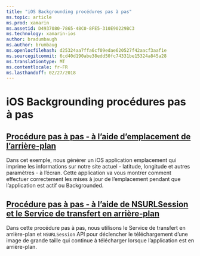 ```yaml
---
title: "iOS Backgrounding procédures pas à pas"
ms.topic: article
ms.prod: xamarin
ms.assetid: D4937080-7865-48C0-8FE5-310E90229BC3
ms.technology: xamarin-ios
author: bradumbaugh
ms.author: brumbaug
ms.openlocfilehash: d25324aa7ffa6cf09edae620527f42aacf3aaf1e
ms.sourcegitcommit: 6cd40d190abe38edd50fc74331be15324a845a28
ms.translationtype: MT
ms.contentlocale: fr-FR
ms.lasthandoff: 02/27/2018
---
```

# <a name="ios-backgrounding-walkthroughs"></a>iOS Backgrounding procédures pas à pas

##  <a name="walkthrough---using-background-locationiosapp-fundamentalsbackgroundingios-backgrounding-walkthroughslocation-walkthroughmd"></a>[Procédure pas à pas - à l’aide d’emplacement de l’arrière-plan](~/ios/app-fundamentals/backgrounding/ios-backgrounding-walkthroughs/location-walkthrough.md)

Dans cet exemple, nous générer un iOS application emplacement qui imprime les informations sur notre site actuel - latitude, longitude et autres paramètres - à l’écran. Cette application va vous montrer comment effectuer correctement les mises à jour de l’emplacement pendant que l’application est actif ou Backgrounded.

##  <a name="walkthrough---using-background-transfer-service-and-nsurlsessioniosapp-fundamentalsbackgroundingios-backgrounding-walkthroughsbackground-transfer-walkthroughmd"></a>[Procédure pas à pas - à l’aide de NSURLSession et le Service de transfert en arrière-plan](~/ios/app-fundamentals/backgrounding/ios-backgrounding-walkthroughs/background-transfer-walkthrough.md)

Dans cette procédure pas à pas, nous utilisons le Service de transfert en arrière-plan et `NSURLSession` API pour déclencher le téléchargement d’une image de grande taille qui continue à télécharger lorsque l’application est en arrière-plan.
